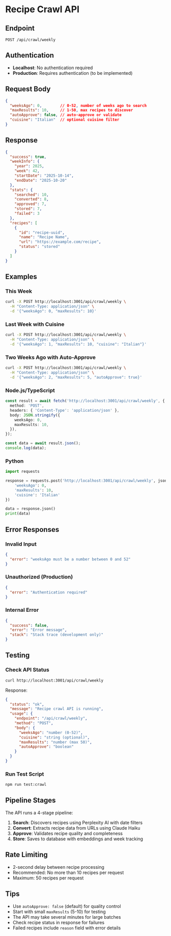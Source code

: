 # Recipe Crawl API

## Endpoint

```
POST /api/crawl/weekly
```

## Authentication

- **Localhost**: No authentication required
- **Production**: Requires authentication (to be implemented)

## Request Body

```json
{
  "weeksAgo": 0,        // 0-52, number of weeks ago to search
  "maxResults": 10,     // 1-50, max recipes to discover
  "autoApprove": false, // auto-approve or validate
  "cuisine": "Italian"  // optional cuisine filter
}
```

## Response

```json
{
  "success": true,
  "weekInfo": {
    "year": 2025,
    "week": 42,
    "startDate": "2025-10-14",
    "endDate": "2025-10-20"
  },
  "stats": {
    "searched": 10,
    "converted": 8,
    "approved": 7,
    "stored": 7,
    "failed": 3
  },
  "recipes": [
    {
      "id": "recipe-uuid",
      "name": "Recipe Name",
      "url": "https://example.com/recipe",
      "status": "stored"
    }
  ]
}
```

## Examples

### This Week
```bash
curl -X POST http://localhost:3001/api/crawl/weekly \
  -H "Content-Type: application/json" \
  -d '{"weeksAgo": 0, "maxResults": 10}'
```

### Last Week with Cuisine
```bash
curl -X POST http://localhost:3001/api/crawl/weekly \
  -H "Content-Type: application/json" \
  -d '{"weeksAgo": 1, "maxResults": 10, "cuisine": "Italian"}'
```

### Two Weeks Ago with Auto-Approve
```bash
curl -X POST http://localhost:3001/api/crawl/weekly \
  -H "Content-Type: application/json" \
  -d '{"weeksAgo": 2, "maxResults": 5, "autoApprove": true}'
```

### Node.js/TypeScript
```typescript
const result = await fetch('http://localhost:3001/api/crawl/weekly', {
  method: 'POST',
  headers: { 'Content-Type': 'application/json' },
  body: JSON.stringify({
    weeksAgo: 0,
    maxResults: 10,
  }),
});

const data = await result.json();
console.log(data);
```

### Python
```python
import requests

response = requests.post('http://localhost:3001/api/crawl/weekly', json={
    'weeksAgo': 0,
    'maxResults': 10,
    'cuisine': 'Italian'
})

data = response.json()
print(data)
```

## Error Responses

### Invalid Input
```json
{
  "error": "weeksAgo must be a number between 0 and 52"
}
```

### Unauthorized (Production)
```json
{
  "error": "Authentication required"
}
```

### Internal Error
```json
{
  "success": false,
  "error": "Error message",
  "stack": "Stack trace (development only)"
}
```

## Testing

### Check API Status
```bash
curl http://localhost:3001/api/crawl/weekly
```

Response:
```json
{
  "status": "ok",
  "message": "Recipe crawl API is running",
  "usage": {
    "endpoint": "/api/crawl/weekly",
    "method": "POST",
    "body": {
      "weeksAgo": "number (0-52)",
      "cuisine": "string (optional)",
      "maxResults": "number (max 50)",
      "autoApprove": "boolean"
    }
  }
}
```

### Run Test Script
```bash
npm run test:crawl
```

## Pipeline Stages

The API runs a 4-stage pipeline:

1. **Search**: Discovers recipes using Perplexity AI with date filters
2. **Convert**: Extracts recipe data from URLs using Claude Haiku
3. **Approve**: Validates recipe quality and completeness
4. **Store**: Saves to database with embeddings and week tracking

## Rate Limiting

- 2-second delay between recipe processing
- Recommended: No more than 10 recipes per request
- Maximum: 50 recipes per request

## Tips

- Use `autoApprove: false` (default) for quality control
- Start with small `maxResults` (5-10) for testing
- The API may take several minutes for large batches
- Check recipe status in response for failures
- Failed recipes include `reason` field with error details

